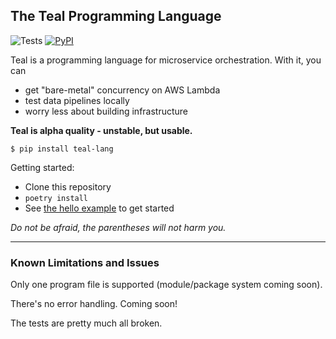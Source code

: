 ## The Teal Programming Language

![Tests](https://github.com/condense9/teal-lang/workflows/Build/badge.svg?branch=master) [![PyPI](https://badge.fury.io/py/teal-lang.svg)](https://pypi.org/project/teal-lang)

Teal is a programming language for microservice orchestration. With it, you can 
- get "bare-metal" concurrency on AWS Lambda
- test data pipelines locally
- worry less about building infrastructure

**Teal is alpha quality - unstable, but usable.**

```shell
$ pip install teal-lang
```

Getting started:
- Clone this repository
- `poetry install`
- See [the hello example](examples/hello) to get started

*Do not be afraid, the parentheses will not harm you.*

---


### Known Limitations and Issues

Only one program file is supported (module/package system coming soon).

There's no error handling. Coming soon!

The tests are pretty much all broken.
